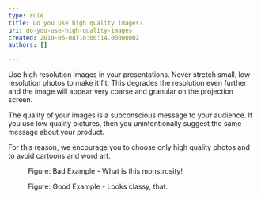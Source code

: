 ```yaml
---
type: rule
title: Do you use high quality images?
uri: do-you-use-high-quality-images
created: 2010-06-08T10:00:14.0000000Z
authors: []

---
```



Use high resolution images in your presentations. Never stretch small, low-resolution photos to make it fit. This degrades the resolution even further and the image will appear very coarse and granular on the projection screen.

The quality of your images is a subconscious message to your audience. If you use low quality pictures, then you unintentionally suggest the same message about your product.

For this reason, we encourage you to choose only high quality photos and to avoid cartoons and word art.
<dl>    <dt><img alt="" class="ms-rteCustom-ImageArea" src="/Standards/Communication/RulesToBetterPowerpointPresentations/PublishingImages/low_d.gif"> </dt>
    <dd class="ms-rteCustom-FigureBad">Figure&#58; Bad Example - What is this monstrosity!</dd></dl><dl>    <dt><img alt="" class="ms-rteCustom-ImageArea" src="/Standards/Communication/RulesToBetterPowerpointPresentations/PublishingImages/high_d.jpg"> </dt>
    <dd class="ms-rteCustom-FigureGood">Figure&#58; Good Example - Looks classy, that. </dd></dl>
